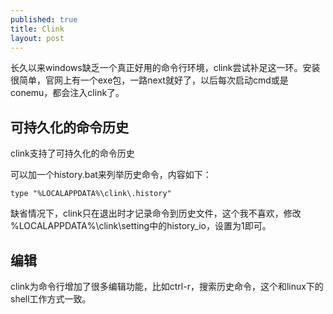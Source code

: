 ```yaml
---
published: true
title: Clink
layout: post
---
```


长久以来windows缺乏一个真正好用的命令行环境，clink尝试补足这一环。安装很简单，官网上有一个exe包，一路next就好了，以后每次启动cmd或是conemu，都会注入clink了。

## 可持久化的命令历史
clink支持了可持久化的命令历史

可以加一个history.bat来列举历史命令，内容如下：

```
type "%LOCALAPPDATA%\clink\.history"
```

缺省情况下，clink只在退出时才记录命令到历史文件，这个我不喜欢，修改 %LOCALAPPDATA%\clink\setting中的history_io，设置为1即可。

## 编辑

clink为命令行增加了很多编辑功能，比如ctrl-r，搜索历史命令，这个和linux下的shell工作方式一致。



